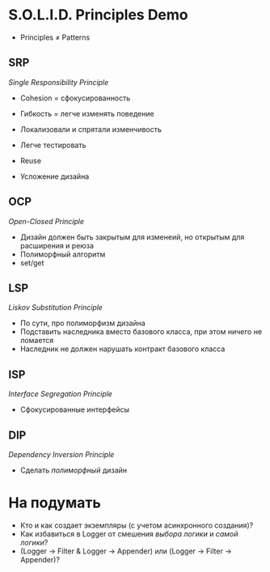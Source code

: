 # S.O.L.I.D. Principles Demo
- Principles ≠ Patterns

## SRP
_Single Responsibility Principle_
- Cohesion = сфокусированность

- Гибкость = легче изменять поведение
- Локализовали и спрятали изменчивость
- Легче тестировать
- Reuse

- Усложение дизайна


## OCP
_Open-Closed Principle_
- Дизайн должен быть закрытым для изменеий, но открытым для расширения и реюза
- Полиморфный алгоритм
- set/get


## LSP
_Liskov Substitution Principle_
- По сути, про полиморфизм дизайна
- Подставить наследника вместо базового класса, при этом ничего не ломается
- Наследник не должен нарушать контракт базового класса

## ISP
_Interface Segregation Principle_
- Сфокусированные интерфейсы

## DIP
_Dependency Inversion Principle_
- Сделать _полиморфный_ дизайн


# На подумать
- Кто и как создает экземпляры (с учетом асинхронного создания)?
- Как избавиться в Logger от смешения _выбора логики_ и _самой логики_?
- (Logger -> Filter & Logger -> Appender) или (Logger -> Filter -> Appender)?